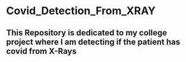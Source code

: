 # Covid_Detection_From_XRAY

## This Repository is dedicated to my college project where I am detecting if the patient has covid from X-Rays

